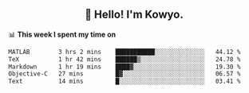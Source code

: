 <h2 align="center">👋 Hello! I'm Kowyo.</h2>

📊 **This week I spent my time on**
<!--START_SECTION:waka-->

```txt
MATLAB        3 hrs 2 mins    ███████████░░░░░░░░░░░░░░   44.12 %
TeX           1 hr 42 mins    ██████▒░░░░░░░░░░░░░░░░░░   24.78 %
Markdown      1 hr 19 mins    ████▓░░░░░░░░░░░░░░░░░░░░   19.30 %
Objective-C   27 mins         █▓░░░░░░░░░░░░░░░░░░░░░░░   06.57 %
Text          14 mins         █░░░░░░░░░░░░░░░░░░░░░░░░   03.41 %
```

<!--END_SECTION:waka-->


